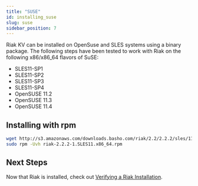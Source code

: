 ```yaml
---
title: "SUSE"
id: installing_suse
slug: suse 
sidebar_position: 7
---
```


[install verify]: ../../setup/installing/verify.md

Riak KV can be installed on OpenSuse and SLES systems using a binary package. The following steps have been tested to work with Riak on
the following x86/x86_64 flavors of SuSE:

* SLES11-SP1
* SLES11-SP2
* SLES11-SP3
* SLES11-SP4
* OpenSUSE 11.2
* OpenSUSE 11.3
* OpenSUSE 11.4

## Installing with rpm

```bash
wget http://s3.amazonaws.com/downloads.basho.com/riak/2.2/2.2.2/sles/11/riak-2.2.2-1.SLES11.x86_64.rpm
sudo rpm -Uvh riak-2.2.2-1.SLES11.x86_64.rpm
```

## Next Steps

Now that Riak is installed, check out [Verifying a Riak Installation][install verify].
